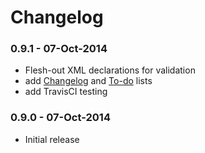 # Changelog


### 0.9.1 - 07-Oct-2014

- Flesh-out XML declarations for validation
- add [Changelog](./CHANGELOG.md) and [To-do](./TODO.md) lists
- add TravisCI testing


### 0.9.0 - 07-Oct-2014

- Initial release
